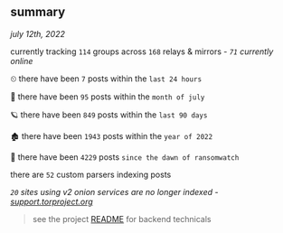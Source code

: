 
## summary
_july 12th, 2022_

currently tracking `114` groups across `168` relays & mirrors - _`71` currently online_

⏲ there have been `7` posts within the `last 24 hours`

🦈 there have been `95` posts within the `month of july`

🪐 there have been `849` posts within the `last 90 days`

🏚 there have been `1943` posts within the `year of 2022`

🦕 there have been `4229` posts `since the dawn of ransomwatch`

there are `52` custom parsers indexing posts

_`20` sites using v2 onion services are no longer indexed - [support.torproject.org](https://support.torproject.org/onionservices/v2-deprecation/)_

> see the project [README](https://github.com/joshhighet/ransomwatch#ransomwatch--) for backend technicals
